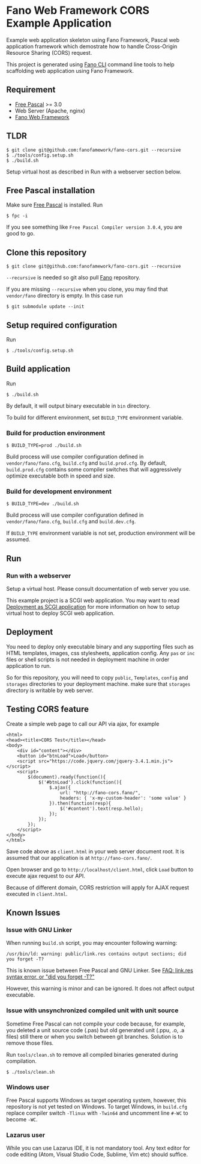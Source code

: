 # Fano Web Framework CORS Example Application

Example web application skeleton using Fano Framework, Pascal web application framework which demostrate how to handle Cross-Origin Resource Sharing (CORS) request.

This project is generated using [Fano CLI](https://github.com/fanoframework/fano-cli)
command line tools to help scaffolding web application using Fano Framework.

## Requirement

- [Free Pascal](https://www.freepascal.org/) >= 3.0
- Web Server (Apache, nginx)
- [Fano Web Framework](https://github.com/fanoframework/fano)

## TLDR

```
$ git clone git@github.com:fanofamework/fano-cors.git --recursive
$ ./tools/config.setup.sh
$ ./build.sh
```
Setup virtual host as described in Run with a webserver section below.

## Free Pascal installation

Make sure [Free Pascal](https://www.freepascal.org/) is installed. Run

    $ fpc -i

If you see something like `Free Pascal Compiler version 3.0.4`,  you are good to go.

## Clone this repository

    $ git clone git@github.com:fanofamework/fano-cors.git --recursive

`--recursive` is needed so git also pull [Fano](https://github.com/fanoframework/fano) repository.

If you are missing `--recursive` when you clone, you may find that `vendor/fano` directory is empty. In this case run

    $ git submodule update --init

## Setup required configuration

Run

    $ ./tools/config.setup.sh

## Build application

Run

    $ ./build.sh

By default, it will output binary executable in `bin` directory.

To build for different environment, set `BUILD_TYPE` environment variable.

### Build for production environment

    $ BUILD_TYPE=prod ./build.sh

Build process will use compiler configuration defined in `vendor/fano/fano.cfg`, `build.cfg` and `build.prod.cfg`. By default, `build.prod.cfg` contains some compiler switches that will aggressively optimize executable both in speed and size.

### Build for development environment

    $ BUILD_TYPE=dev ./build.sh

Build process will use compiler configuration defined in `vendor/fano/fano.cfg`, `build.cfg` and `build.dev.cfg`.

If `BUILD_TYPE` environment variable is not set, production environment will be assumed.

## Run

### Run with a webserver

Setup a virtual host. Please consult documentation of web server you use.

This example project is a SCGI web application. You may want to read [Deployment as SCGI application](https://fanoframework.github.io/deployment/scgi/) for more information on how to setup virtual host to deploy SCGI web application.

## Deployment

You need to deploy only executable binary and any supporting files such as HTML templates, images, css stylesheets, application config.
Any `pas` or `inc` files or shell scripts is not needed in deployment machine in order application to run.

So for this repository, you will need to copy `public`, `Templates`, `config`
and `storages` directories to your deployment machine. make sure that
`storages` directory is writable by web server.

## Testing CORS feature

Create a simple web page to call our API via ajax, for example

```
<html>
<head><title>CORS Test</title></head>
<body>
    <div id="content"></div>
    <button id="btnLoad">Load</button>
    <script src="https://code.jquery.com/jquery-3.4.1.min.js"></script>
    <script>
        $(document).ready(function(){
            $('#btnLoad').click(function(){
                $.ajax({
                    url: "http://fano-cors.fano/",
                    headers: { 'x-my-custom-header': 'some value' }
                }).then(function(resp){
                    $('#content').text(resp.hello);
                });
            });
        });
    </script>
</body>
</html>
```
Save code above as `client.html` in your web server document root. It is assumed that our application is at `http://fano-cors.fano/`.

Open browser and go to `http://localhost/client.html`, click `Load` button
to execute ajax request to our API.

Because of different domain, CORS restriction will apply for AJAX request executed in `client.html`.

## Known Issues

### Issue with GNU Linker

When running `build.sh` script, you may encounter following warning:

```
/usr/bin/ld: warning: public/link.res contains output sections; did you forget -T?
```

This is known issue between Free Pascal and GNU Linker. See
[FAQ: link.res syntax error, or "did you forget -T?"](https://www.freepascal.org/faq.var#unix-ld219)

However, this warning is minor and can be ignored. It does not affect output executable.

### Issue with unsynchronized compiled unit with unit source

Sometime Free Pascal can not compile your code because, for example, you deleted a
unit source code (.pas) but old generated unit (.ppu, .o, .a files) still there
or when you switch between git branches. Solution is to remove those files.

Run `tools/clean.sh` to remove all compiled binaries generated during compilation.

```
$ ./tools/clean.sh
```

### Windows user

Free Pascal supports Windows as target operating system, however, this repository is not yet tested on Windows. To target Windows, in `build.cfg` replace
compiler switch `-Tlinux` with `-Twin64` and uncomment line `#-WC` to
become `-WC`.

### Lazarus user

While you can use Lazarus IDE, it is not mandatory tool. Any text editor for code editing (Atom, Visual Studio Code, Sublime, Vim etc) should suffice.
